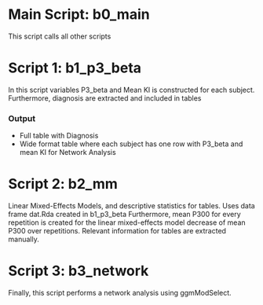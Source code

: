 # Main Script: b0_main
This script calls all other scripts

# Script 1: b1_p3_beta

In this script variables P3_beta and Mean KI is constructed for each subject. Furthermore, diagnosis are extracted and included in tables

### Output
- Full table with Diagnosis
- Wide format table where each subject has one row with P3_beta and mean KI for Network Analysis

# Script 2: b2_mm 
Linear Mixed-Effects Models, and descriptive statistics for tables. Uses data frame dat.Rda created in b1_p3_beta 
Furthermore, mean P300 for every repetition is created for the linear mixed-effects model decrease of mean P300 over repetitions.
Relevant information for tables are extracted manually. 

# Script 3: b3_network
Finally, this script performs a network analysis using ggmModSelect. 
